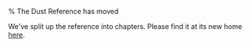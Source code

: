 % The Dust Reference has moved

We've split up the reference into chapters. Please find it at its new
home [here](reference/index.html).
